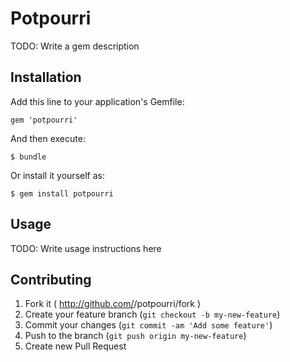 # Potpourri

TODO: Write a gem description

## Installation

Add this line to your application's Gemfile:

    gem 'potpourri'

And then execute:

    $ bundle

Or install it yourself as:

    $ gem install potpourri

## Usage

TODO: Write usage instructions here

## Contributing

1. Fork it ( http://github.com/<my-github-username>/potpourri/fork )
2. Create your feature branch (`git checkout -b my-new-feature`)
3. Commit your changes (`git commit -am 'Add some feature'`)
4. Push to the branch (`git push origin my-new-feature`)
5. Create new Pull Request
